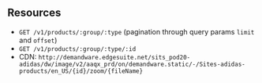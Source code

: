 ## Resources
* `GET /v1/products/:group/:type` (pagination through query params `limit` and `offset`)
* `GET /v1/products/:group/:type/:id`
* CDN: `http://demandware.edgesuite.net/sits_pod20-adidas/dw/image/v2/aaqx_prd/on/demandware.static/-/Sites-adidas-products/en_US/{id}/zoom/{fileName}`
